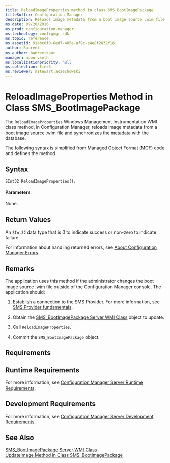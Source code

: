 ```yaml
---
title: ReloadImageProperties method in class SMS_BootImagePackage
titleSuffix: Configuration Manager
description: Reloads image metadata from a boot image source .wim file and synchronizes the metadata with the database.
ms.date: 09/20/2016
ms.prod: configuration-manager
ms.technology: configmgr-sdk
ms.topic: reference
ms.assetid: 91abc6f0-6ed7-485e-af9c-e4e8f2832f16
author: Banreet
ms.author: banreetkaur
manager: apoorvseth
ms.localizationpriority: null
ms.collection: tier3
ms.reviewer: mstewart,aczechowski
---
```

# ReloadImageProperties Method in Class SMS_BootImagePackage
The `ReloadImageProperties` Windows Management Instrumentation WMI class method, in Configuration Manager, reloads image metadata from a boot image source .wim file and synchronizes the metadata with the database.  

 The following syntax is simplified from Managed Object Format (MOF) code and defines the method.  

## Syntax  

```  
SInt32 ReloadImageProperties();  
```  

#### Parameters  
 None.  

## Return Values  
 An `SInt32` data type that is 0 to indicate success or non-zero to indicate failure.  

 For information about handling returned errors, see [About Configuration Manager Errors](../../../develop/core/understand/about-configuration-manager-errors.md).  

## Remarks  
 The application uses this method if the administrator changes the boot image source .wim file outside of the Configuration Manager console. The application should:  

1.  Establish a connection to the SMS Provider. For more information, see [SMS Provider fundamentals](../../core/understand/sms-provider-fundamentals.md).  

2.  Obtain the [SMS_BootImagePackage Server WMI Class](../../../develop/reference/osd/sms_bootimagepackage-server-wmi-class.md) object to update.  

3.  Call `ReloadImageProperties`.  

4.  Commit the `SMS_BootImagePackage` object.  

## Requirements  

## Runtime Requirements  
 For more information, see [Configuration Manager Server Runtime Requirements](../../../develop/core/reqs/server-runtime-requirements.md).  

## Development Requirements  
 For more information, see [Configuration Manager Server Development Requirements](../../../develop/core/reqs/server-development-requirements.md).  

## See Also  
 [SMS_BootImagePackage Server WMI Class](../../../develop/reference/osd/sms_bootimagepackage-server-wmi-class.md)   
 [UpdateImage Method in Class SMS_BootImagePackage](../../../develop/reference/osd/updateimage-method-in-class-sms_bootimagepackage.md)
